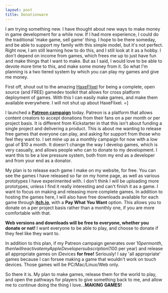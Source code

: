 ```yaml
---
layout: post
title: Donationware
---
```


I am trying something new. I have thought about new ways to make money in game development for a while now. If I had more experience, I could do the traditional 'make game, sell game' thing. I hope to be there someday, and be able to support my family with this simple model, but it's not perfect. Right now, I am still learning how to do this, and I still look at it as a hobby. I don't depend on income from games, which frees me up to just have fun and make things that I want to make. But as I said, I would love to be able to devote more time to this, and make some money from it. So what I'm planning is a two tiered system by which you can play my games and give me money.

First off, shout out to the amazing [HaxeFlixel](http://haxeflixel.com) for being a complete, open source (and FREE) gamedev toolkit that allows for cross platform deployment of games. With this I can easily make games, and make them available everywhere. I will not shut up about HaxeFlixel. =]

I launched a **[Patreon campaign](http://patreon.com/jonathanhirz)** today. Patreon is a platform that allows content creators to accept donations from their fans on a per month or per project basis. It is different from Kickstarter in that this isn't about funding a single project and delivering a product. This is about me wanting to release free games that everyone can play, and asking for support from those who feel they want to. I set mine up as a monthly campaign for now with a low goal of $10 a month. It doesn't change the way I develop games, which is very casually, and allows people who can to donate to my development. I want this to be a low pressure system, both from my end as a developer and from your end as a donator.

My plan is to release each game I make on my website, for free. You can see the games I have released so far on my home page, as well as various prototypes I have experimented with. I don't think I will be uploading more prototypes, unless I find it really interesting and can't finish it as a game. I want to focus on making and releasing more complete games. In addition to hosting the games here, I will also have free downloads available for each game through **[itch.io](http://jonathanhirz.itch.io)**, with a **Pay What You Want** option. This allows you to donate on a per project basis rather than a monthly one, if you are more comfortable with that.

**Web versions and downloads will be free to everyone, whether you donate or not!** I want everyone to be able to play, and choose to donate if they feel like they want to.

In addition to this plan, if my Patreon campaign generates over $10 per month, then I will reactivate my Apple Developer subscription ($100 per year) and release all appropriate games on iDevices **for free!** Seriously! I say 'all appropriate' games because I can forsee making a game that wouldn't work on touch devices. Those games will be PC/Mac/Linux/Web only.

So there it is. My plan to make games, release them for the world to play, and open the pathways for players to give something back to me, and allow me to continue doing the thing I love...**MAKING GAMES!**